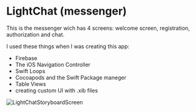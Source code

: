 # LightChat (messenger)

This is the messenger wich has 4 screens: welcome screen, registration, authorization and chat.

I used these things when I was creating this app:
 - Firebase 
 - The iOS Navigation Controller
 - Swift Loops
 - Cocoapods and the Swift Package maneger
 - Table Views
 - creating custom UI with .xib files

![LightChatStoryboardScreen](https://user-images.githubusercontent.com/68674699/131227292-83c6b8ee-d14a-4cbb-a4fd-7a6d0750fa24.png)


